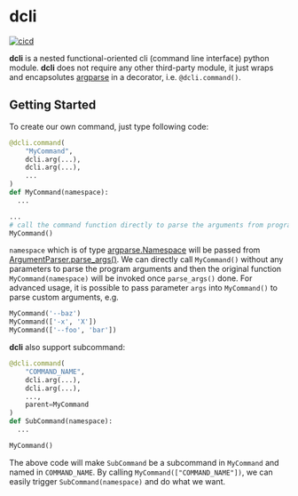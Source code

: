 # dcli

[![cicd](https://github.com/vNaonLu/dcli/actions/workflows/cicd.yml/badge.svg)](https://github.com/vNaonLu/dcli/actions)

**dcli** is a nested functional-oriented cli (command line interface) python module. **dcli** does not require any other third-party module, it just wraps and encapsolutes [argparse](https://docs.python.org/3/library/argparse.html) in a decorator, i.e. `@dcli.command()`.

## Getting Started

To create our own command, just type following code:

```python
@dcli.command(
    "MyCommand",
    dcli.arg(...),
    dcli.arg(...),
    ...
)
def MyCommand(namespace):
  ...

...
# call the command function directly to parse the arguments from program.
MyCommand()
```

`namespace` which is of type [argparse.Namespace](https://docs.python.org/3/library/argparse.html#the-namespace-object) will be passed from [ArgumentParser.parse_args()](https://docs.python.org/3/library/argparse.html#argparse.ArgumentParser.parse_args). We can directly call `MyCommand()` without any parameters to parse the program arguments and then the original function `MyCommand(namespace)` will be invoked once `parse_args()` done. For advanced usage, it is possible to pass parameter `args` into `MyCommand()` to parse custom arguments, e.g.

```python
MyCommand('--baz')
MyCommand(['-x', 'X'])
MyCommand(['--foo', 'bar'])
```

**dcli** also support subcommand:

``` python
@dcli.command(
    "COMMAND_NAME",
    dcli.arg(...),
    dcli.arg(...),
    ...,
    parent=MyCommand
)
def SubCommand(namespace):
  ...

MyCommand()
```

The above code will make `SubCommand` be a subcommand in `MyCommand` and named in `COMMAND_NAME`. By calling `MyCommand(["COMMAND_NAME"])`, we can easily trigger `SubCommand(namespace)` and do what we want.
